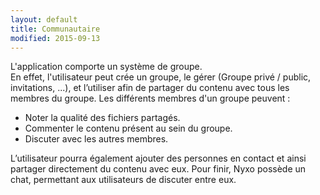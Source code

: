 ```yaml
---
layout: default
title: Communautaire
modified: 2015-09-13
---
```

L'application comporte un système de groupe.  
En effet, l'utilisateur peut crée un groupe, le gérer (Groupe privé / public, invitations, ...), 
et l’utiliser afin de partager du contenu avec tous les membres du groupe.
Les différents membres d'un groupe peuvent :

- Noter la qualité des fichiers partagés.
- Commenter le contenu présent au sein du groupe.
- Discuter avec les autres membres.

L’utilisateur pourra également ajouter des personnes en contact et ainsi partager directement du contenu avec eux.
Pour finir, Nyxo possède un chat, permettant aux utilisateurs de discuter entre eux.

